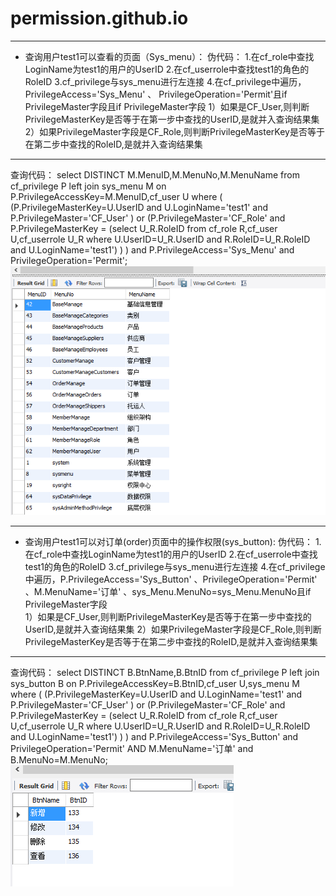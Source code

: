 # permission.github.io


***
* 查询用户test1可以查看的页面（Sys_menu）：
伪代码：
1.在cf_role中查找LoginName为test1的用户的UserID
2.在cf_userrole中查找test1的角色的RoleID
3.cf_privilege与sys_menu进行左连接
4.在cf_privilege中遍历， PrivilegeAccess='Sys_Menu' 、 PrivilegeOperation='Permit'且if PrivilegeMaster字段且if PrivilegeMaster字段
  1）如果是CF_User,则判断PrivilegeMasterKey是否等于在第一步中查找的UserID,是就并入查询结果集
  2）如果PrivilegeMaster字段是CF_Role,则判断PrivilegeMasterKey是否等于在第二步中查找的RoleID,是就并入查询结果集
***
查询代码： select DISTINCT M.MenuID,M.MenuNo,M.MenuName from cf_privilege P left join sys_menu M on P.PrivilegeAccessKey=M.MenuID,cf_user U where ( (P.PrivilegeMasterKey=U.UserID and U.LoginName='test1' and P.PrivilegeMaster='CF_User' ) or (P.PrivilegeMaster='CF_Role' and P.PrivilegeMasterKey = (select U_R.RoleID from cf_role R,cf_user U,cf_userrole U_R where U.UserID=U_R.UserID and R.RoleID=U_R.RoleID and U.LoginName='test1') ) ) and P.PrivilegeAccess='Sys_Menu' and PrivilegeOperation='Permit';
![查询](https://github.com/oshsx/permission.github.io/blob/master/1.png)
***
* 查询用户test1可以对订单(order)页面中的操作权限(sys_button):
伪代码：
1.在cf_role中查找LoginName为test1的用户的UserID
2.在cf_userrole中查找test1的角色的RoleID
3.cf_privilege与sys_menu进行左连接
4.在cf_privilege中遍历，P.PrivilegeAccess='Sys_Button' 、PrivilegeOperation='Permit' 、M.MenuName='订单' 、sys_Menu.MenuNo=sys_Menu.MenuNo且if PrivilegeMaster字段   
  1）如果是CF_User,则判断PrivilegeMasterKey是否等于在第一步中查找的UserID,是就并入查询结果集
  2）如果PrivilegeMaster字段是CF_Role,则判断PrivilegeMasterKey是否等于在第二步中查找的RoleID,是就并入查询结果集
***
查询代码： select DISTINCT B.BtnName,B.BtnID from cf_privilege P left join sys_button B on P.PrivilegeAccessKey=B.BtnID,cf_user U,sys_menu M where ( (P.PrivilegeMasterKey=U.UserID and U.LoginName='test1' and P.PrivilegeMaster='CF_User' ) or (P.PrivilegeMaster='CF_Role' and P.PrivilegeMasterKey = (select U_R.RoleID from cf_role R,cf_user U,cf_userrole U_R where U.UserID=U_R.UserID and R.RoleID=U_R.RoleID and U.LoginName='test1') ) ) and P.PrivilegeAccess='Sys_Button' and PrivilegeOperation='Permit' AND M.MenuName='订单' and B.MenuNo=M.MenuNo;
![查询](https://github.com/oshsx/permission.github.io/blob/master/2.png)
